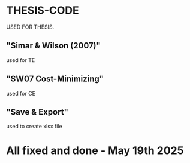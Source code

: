 # THESIS-CODE
USED FOR THESIS.

## "Simar & Wilson (2007)"
used for TE

## "SW07 Cost-Minimizing"
used for CE

## "Save & Export"
used to create xlsx file

# All fixed and done - May 19th 2025
